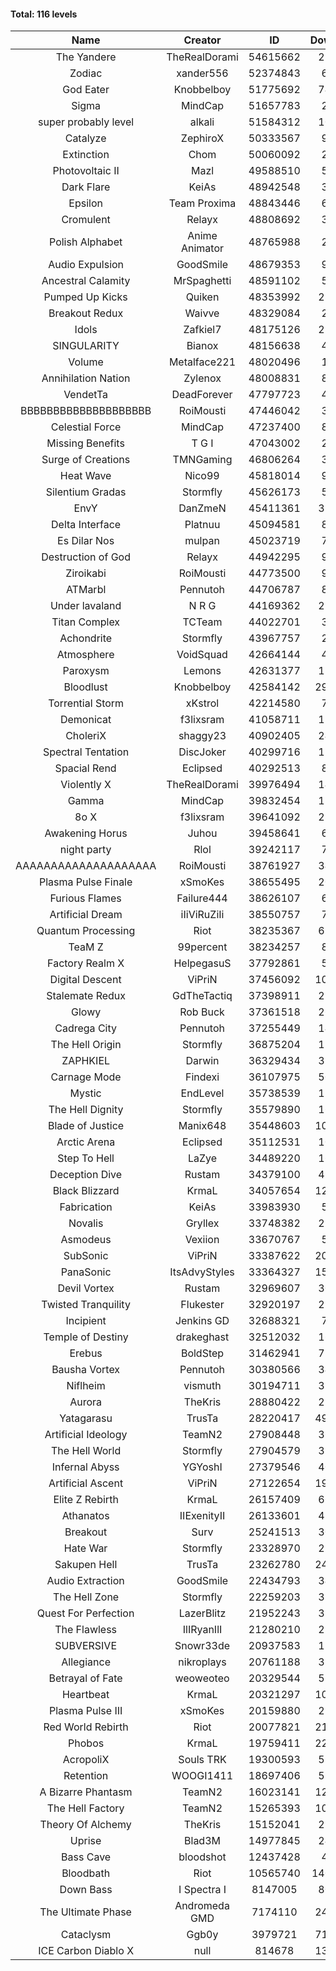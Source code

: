 #### Total: 116 levels

| Name | Creator | ID | Downloads | Likes |
|:---:|:---:|:---:|:---:|:---:|
| The Yandere | TheRealDorami | 54615662 | 229638 | 45813
| Zodiac | xander556 | 52374843 | 67796 | 8840
| God Eater | Knobbelboy | 51775692 | 740971 | 94801
| Sigma | MindCap | 51657783 | 21614 | 2818
| super probably level | alkali | 51584312 | 104017 | 7596
| Catalyze | ZephiroX | 50333567 | 94291 | 8018
| Extinction | Chom | 50060092 | 26735 | 2244
| Photovoltaic II | Mazl | 49588510 | 54439 | 5048
| Dark Flare | KeiAs | 48942548 | 37721 | 4061
| Epsilon | Team Proxima | 48843446 | 64178 | 6449
| Cromulent | Relayx | 48808692 | 38671 | 4851
| Polish Alphabet | Anime Animator | 48765988 | 29156 | 2235
| Audio Expulsion | GoodSmile | 48679353 | 94231 | 8000
| Ancestral Calamity | MrSpaghetti | 48591102 | 52773 | 4844
| Pumped Up Kicks | Quiken | 48353992 | 289168 | 43689
| Breakout Redux | Waivve | 48329084 | 29895 | 2861
| Idols | Zafkiel7 | 48175126 | 224828 | 26193
| SINGULARITY | Bianox | 48156638 | 46140 | 7136
| Volume | Metalface221 | 48020496 | 16595 | 1538
| Annihilation Nation | Zylenox | 48008831 | 87367 | 7901
| VendetTa | DeadForever | 47797723 | 40941 | 3862
| BBBBBBBBBBBBBBBBBBBB | RoiMousti | 47446042 | 38540 | 3412
| Celestial Force  | MindCap | 47237400 | 87620 | 8017
| Missing Benefits | T G I | 47043002 | 29759 | 2300
| Surge of Creations | TMNGaming | 46806264 | 31695 | 2944
| Heat Wave | Nico99 | 45818014 | 94751 | 8537
| Silentium Gradas | Stormfly | 45626173 | 50204 | 4218
| EnvY | DanZmeN | 45411361 | 335056 | 29453
| Delta Interface | Platnuu | 45094581 | 88467 | 8588
| Es Dilar Nos | mulpan | 45023719 | 72254 | 6409
| Destruction of God | Relayx | 44942295 | 93879 | 9262
| Ziroikabi | RoiMousti | 44773500 | 93410 | 7782
| ATMarbl | Pennutoh | 44706787 | 89708 | 7879
| Under lavaland | N R G | 44169362 | 272362 | 24464
| Titan Complex | TCTeam | 44022701 | 32485 | 3349
| Achondrite | Stormfly | 43967757 | 21153 | 2224
| Atmosphere | VoidSquad | 42664144 | 40151 | 3272
| Paroxysm | Lemons | 42631377 | 170418 | 13815
| Bloodlust | Knobbelboy | 42584142 | 2955089 | 275212
| Torrential Storm | xKstrol | 42214580 | 79044 | 2224
| Demonicat | f3lixsram | 41058711 | 172289 | 13777
| CholeriX | shaggy23 | 40902405 | 247590 | 18789
| Spectral Tentation | DiscJoker | 40299716 | 126830 | 9071
| Spacial Rend | Eclipsed | 40292513 | 86753 | 7522
| Violently X | TheRealDorami | 39976494 | 141170 | 12359
| Gamma | MindCap | 39832454 | 138245 | 12283
| 8o X | f3lixsram | 39641092 | 282681 | 21857
| Awakening Horus | Juhou | 39458641 | 68302 | 6085
| night party | Rlol | 39242117 | 75079 | 7150
| AAAAAAAAAAAAAAAAAAAA | RoiMousti | 38761927 | 348492 | 22848
| Plasma Pulse Finale | xSmoKes | 38655495 | 202839 | 17951
| Furious Flames | Failure444 | 38626107 | 60272 | 4715
| Artificial Dream | iIiViRuZiIi | 38550757 | 78196 | 6739
| Quantum Processing | Riot | 38235367 | 696975 | 47051
| TeaM Z | 99percent | 38234257 | 87846 | 6995
| Factory Realm X | HelpegasuS | 37792861 | 51403 | 4895
| Digital Descent | ViPriN | 37456092 | 1015233 | 93891
| Stalemate Redux | GdTheTactiq | 37398911 | 232905 | 17470
| Glowy | Rob Buck | 37361518 | 263828 | 26218
| Cadrega City | Pennutoh | 37255449 | 148594 | 13392
| The Hell Origin | Stormfly | 36875204 | 125938 | 10020
| ZAPHKIEL | Darwin | 36329434 | 321614 | 34137
| Carnage Mode | Findexi | 36107975 | 504388 | 47380
| Mystic | EndLevel | 35738539 | 176159 | 16201
| The Hell Dignity | Stormfly | 35579890 | 160519 | 13610
| Blade of Justice | Manix648 | 35448603 | 1017298 | 102954
| Arctic Arena | Eclipsed | 35112531 | 106806 | 8129
| Step To Hell | LaZye | 34489220 | 165901 | 16564
| Deception Dive | Rustam | 34379100 | 492843 | 33637
| Black Blizzard | KrmaL | 34057654 | 1246834 | 119092
| Fabrication | KeiAs | 33983930 | 57279 | 6217
| Novalis | Gryllex | 33748382 | 250466 | 22462
| Asmodeus | Vexiion | 33670767 | 50026 | 4635
| SubSonic | ViPriN | 33387622 | 2016568 | 152080
| PanaSonic | ItsAdvyStyles | 33364327 | 1588913 | 194688
| Devil Vortex | Rustam | 32969607 | 305775 | 27156
| Twisted Tranquility | Flukester | 32920197 | 224948 | 21838
| Incipient | Jenkins GD | 32688321 | 72064 | 6712
| Temple of Destiny | drakeghast | 32512032 | 169208 | 16387
| Erebus | BoldStep | 31462941 | 718690 | 66405
| Bausha Vortex | Pennutoh | 30380566 | 343751 | 30790
| Niflheim | vismuth | 30194711 | 319838 | 25507
| Aurora | TheKris | 28880422 | 226004 | 21054
| Yatagarasu  | TrusTa | 28220417 | 4920775 | 450123
| Artificial Ideology | TeamN2 | 27908448 | 367162 | 36339
| The Hell World | Stormfly | 27904579 | 395272 | 28656
| Infernal Abyss | YGYoshI | 27379546 | 405461 | 40146
| Artificial Ascent | ViPriN | 27122654 | 1955124 | 169527
| Elite Z Rebirth | KrmaL | 26157409 | 669888 | 43349
| Athanatos | IIExenityII | 26133601 | 438478 | 48220
| Breakout | Surv | 25241513 | 300652 | 30163
| Hate War | Stormfly | 23328970 | 210605 | 15800
| Sakupen Hell | TrusTa | 23262780 | 2473129 | 178204
| Audio Extraction | GoodSmile | 22434793 | 348899 | 33039
| The Hell Zone | Stormfly | 22259203 | 383281 | 24851
| Quest For Perfection | LazerBlitz | 21952243 | 384647 | 33038
| The Flawless | IlIRyanIlI | 21280210 | 275005 | 24625
| SUBVERSIVE | Snowr33de | 20937583 | 125918 | 15681
| Allegiance | nikroplays | 20761188 | 386500 | 41419
| Betrayal of Fate | weoweoteo | 20329544 | 555543 | 51373
| Heartbeat | KrmaL | 20321297 | 1007224 | 88303
| Plasma Pulse III | xSmoKes | 20159880 | 293040 | 28298
| Red World Rebirth | Riot | 20077821 | 2145413 | 140751
| Phobos | KrmaL | 19759411 | 2229461 | 199240
| AcropoliX | Souls TRK | 19300593 | 596966 | 78480
| Retention | WOOGI1411 | 18697406 | 594831 | 72051
| A Bizarre Phantasm | TeamN2 | 16023141 | 1232907 | 121415
| The Hell Factory | TeamN2 | 15265393 | 1012493 | 97947
| Theory Of Alchemy | TheKris | 15152041 | 239436 | 17460
| Uprise | Blad3M | 14977845 | 248565 | 23151
| Bass Cave | bloodshot | 12437428 | 48593 | 5097
| Bloodbath | Riot | 10565740 | 14043531 | 1258810
| Down Bass | I Spectra I | 8147005 | 806752 | 71735
| The Ultimate Phase | Andromeda GMD | 7174110 | 2413683 | 238114
| Cataclysm | Ggb0y | 3979721 | 7188591 | 564654
| ICE Carbon Diablo X | null | 814678 | 1305165 | 92724
